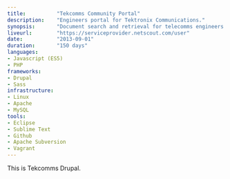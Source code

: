 ```yaml
---
title: 			"Tekcomms Community Portal"
description:	"Engineers portal for Tektronix Communications."
synopsis:		"Document search and retrieval for telecomms engineers using Tektronix products."
liveurl:		"https://serviceprovider.netscout.com/user"
date:			"2013-09-01"
duration:		"150 days"
languages: 		
- Javascript (ES5)
- PHP
frameworks:
- Drupal
- Sass
infrastructure:
- Linux
- Apache
- MySQL
tools:
- Eclipse
- Sublime Text
- Github
- Apache Subversion
- Vagrant
---
```


This is Tekcomms Drupal.